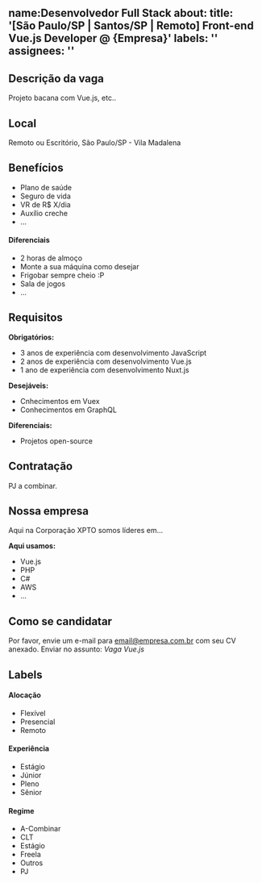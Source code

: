 
name:Desenvolvedor Full Stack
about:
title: '[São Paulo/SP | Santos/SP | Remoto] Front-end Vue.js Developer @ {Empresa}'
labels: ''
assignees: ''
---

<!-- POR FAVOR, SÓ POSTE SE A VAGA FOR PARA TRABALHAR COM VUE.JS OU TECNOLOGIAS DO ECOSSISTEMA! -->

## Descrição da vaga

Projeto bacana com Vue.js, etc..

## Local

Remoto ou Escritório, São Paulo/SP - Vila Madalena

## Benefícios

- Plano de saúde
- Seguro de vida
- VR de R$ X/dia
- Auxílio creche
- ...

#### Diferenciais

- 2 horas de almoço
- Monte a sua máquina como desejar
- Frigobar sempre cheio :P
- Sala de jogos
- ...

## Requisitos

**Obrigatórios:**
- 3 anos de experiência com desenvolvimento JavaScript
- 2 anos de experiência com desenvolvimento Vue.js
- 1 ano de experiência com desenvolvimento Nuxt.js

**Desejáveis:**
- Cnhecimentos em Vuex
- Conhecimentos em GraphQL

**Diferenciais:**
- Projetos open-source

## Contratação

PJ a combinar.

## Nossa empresa

Aqui na Corporação XPTO somos líderes em...

**Aqui usamos:**
- Vue.js
- PHP
- C#
- AWS
- ...

## Como se candidatar

Por favor, envie um e-mail para email@empresa.com.br com seu CV anexado. Enviar no assunto: _Vaga Vue.js_

## Labels
<!-- retire os labels que não fazem sentido à vaga -->

#### Alocação
- Flexível
- Presencial
- Remoto

#### Experiência
- Estágio
- Júnior
- Pleno
- Sênior

#### Regime
- A-Combinar
- CLT
- Estágio
- Freela
- Outros
- PJ

